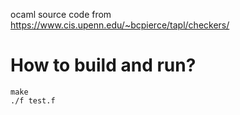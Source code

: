 ocaml source code from https://www.cis.upenn.edu/~bcpierce/tapl/checkers/

# How to build and run?
```
make
./f test.f
```
